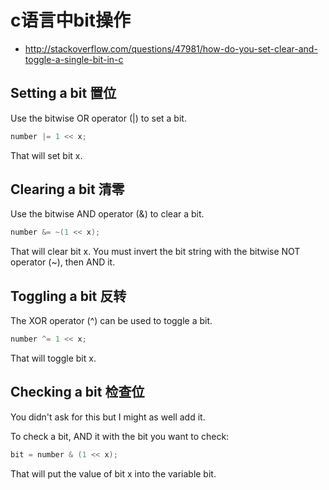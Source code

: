 # c语言中bit操作

* http://stackoverflow.com/questions/47981/how-do-you-set-clear-and-toggle-a-single-bit-in-c

## Setting a bit 置位

Use the bitwise OR operator (|) to set a bit.
```c
number |= 1 << x;
```
That will set bit x.

## Clearing a bit 清零

Use the bitwise AND operator (&) to clear a bit.
```c
number &= ~(1 << x);
```
That will clear bit x. You must invert the bit string with the bitwise NOT operator (~), then AND it.

## Toggling a bit 反转

The XOR operator (^) can be used to toggle a bit.
```c
number ^= 1 << x;
```
That will toggle bit x.

## Checking a bit 检查位

You didn't ask for this but I might as well add it.

To check a bit, AND it with the bit you want to check:
```c
bit = number & (1 << x);
```
That will put the value of bit x into the variable bit.